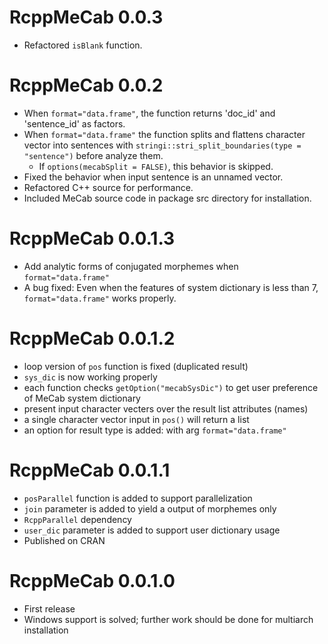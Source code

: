 # RcppMeCab 0.0.3

+ Refactored `isBlank` function.

# RcppMeCab 0.0.2

+ When `format="data.frame"`, the function returns 'doc_id' and 'sentence_id' as factors.
+ When `format="data.frame"` the function splits and flattens character vector into sentences with `stringi::stri_split_boundaries(type = "sentence")` before analyze them.
  + If `options(mecabSplit = FALSE)`, this behavior is skipped.
+ Fixed the behavior when input sentence is an unnamed vector.
+ Refactored C++ source for performance.
+ Included MeCab source code in package src directory for installation.

# RcppMeCab 0.0.1.3

+ Add analytic forms of conjugated morphemes when `format="data.frame"`
+ A bug fixed: Even when the features of system dictionary is less than 7, `format="data.frame"` works properly.

# RcppMeCab 0.0.1.2

+ loop version of `pos` function is fixed (duplicated result)
+ `sys_dic` is now working properly
+ each function checks `getOption("mecabSysDic")` to get user preference of MeCab system dictionary
+ present input character vecters over the result list attributes (names)
+ a single character vector input in `pos()` will return a list
+ an option for result type is added: with arg `format="data.frame"`

# RcppMeCab 0.0.1.1

+ `posParallel` function is added to support parallelization
+ `join` parameter is added to yield a output of morphemes only
+ `RcppParallel` dependency
+ `user_dic` parameter is added to support user dictionary usage
+ Published on CRAN

# RcppMeCab 0.0.1.0

+ First release
+ Windows support is solved; further work should be done for multiarch installation
